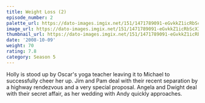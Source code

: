 ```yaml
---
title: Weight Loss (2)
episode_number: 2
palette_url: https://dato-images.imgix.net/151/1471789091-eGvkkZ1icRbScXIEEBq6taDmF1N.jpg?ixlib=rb-1.1.0&ch=DPR%2CWidth&auto=enhance&palette=json
image_url: https://dato-images.imgix.net/151/1471789091-eGvkkZ1icRbScXIEEBq6taDmF1N.jpg?ixlib=rb-1.1.0&ch=DPR%2CWidth&auto=compress%2Cformat&w=500
thumbnail_url: https://dato-images.imgix.net/151/1471789091-eGvkkZ1icRbScXIEEBq6taDmF1N.jpg?ixlib=rb-1.1.0&ch=DPR%2CWidth&auto=enhance&w=500&h=280&fit=crop&fm=jpg
date: '2008-10-09'
weight: 70
rating: 7.8
category: Season 5
---
```


Holly is stood up by Oscar's yoga teacher leaving it to Michael to successfully cheer her up. Jim and Pam deal with their recent separation by a highway rendezvous and a very special proposal. Angela and Dwight deal with their secret affair, as her wedding with Andy quickly approaches.